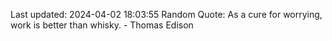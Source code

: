 Last updated: 2024-04-02 18:03:55
Random Quote: As a cure for worrying, work is better than whisky. - Thomas Edison